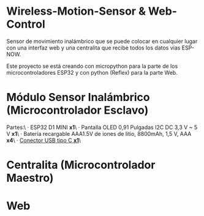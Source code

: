 # Wireless-Motion-Sensor & Web-Control
Sensor de movimiento inalámbrico que se puede colocar en cualquier lugar con una interfaz web y una centralita que recibe todos los datos vías ESP-NOW.

Este proyecto se está creando con micropython para la parte de los microcontroladores ESP32 y con python (Reflex) para la parte Web.

# Módulo Sensor Inalámbrico (Microcontrolador Esclavo)
 Partes:\\
  · ESP32 D1 MINI **x1**\\
  · Pantalla OLED 0,91 Pulgadas I2C DC 3,3 V ~ 5 V  **x1**\\
  · Batería recargable AAA1.5V de iones de litio, 8800mAh, 1,5 V, AAA  **x4**\\
  · [Conector USB tipo C **x1**](https://es.aliexpress.com/item/1005006224531815.html?src=google&aff_fcid=c615c86bd97d43fab47ad2b506eb74bc-1704080169767-05580-UneMJZVf&aff_fsk=UneMJZVf&aff_platform=aaf&sk=UneMJZVf&aff_trace_key=c615c86bd97d43fab47ad2b506eb74bc-1704080169767-05580-UneMJZVf&terminal_id=2e966bb2dfd149cbb9f9f432eafd1f10&afSmartRedirect=y)\\

 
# Centralita (Microcontrolador Maestro)

# Web
